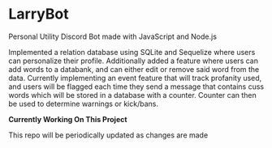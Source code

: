 # LarryBot

Personal Utility Discord Bot made with JavaScript and Node.js

Implemented a relation database using SQLite and Sequelize where users can personalize their profile. Additionally added a feature where users can add words to a databank, and can either edit or remove said word from the data. 
Currently implementing an event feature that will track profanity used, and users will be flagged each time they send a message that contains cuss words which will be stored in a database with a counter. Counter can then be used to determine warnings or kick/bans. 

**Currently Working On This Project**

This repo will be periodically updated as changes are made
